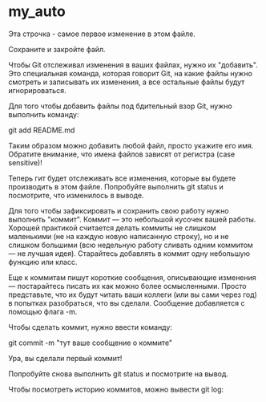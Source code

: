 # my_auto

Эта строчка - самое первое изменение в этом файле.


Сохраните и закройте файл.

Чтобы Git отслеживал изменения в ваших файлах, нужно их "добавить". Это специальная команда, которая говорит Git, на какие файлы нужно смотреть и записывать их изменения, а все остальные файлы будут игнорироваться.

Для того чтобы добавить файлы под бдительный взор Git, нужно выполнить команду:

git add README.md

Таким образом можно добавить любой файл, просто укажите его имя. Обратите внимание, что имена файлов зависят от регистра (case sensitive)! 

Теперь гит будет отслеживать все изменения, которые вы будете производить в этом файле. Попробуйте выполнить git status и посмотрите, что изменилось в выводе. 

Для того чтобы зафиксировать и сохранить свою работу нужно выполнить "коммит". Коммит — это небольшой кусочек вашей работы. Хорошей практикой считается делать коммиты не слишком маленькими (не на каждую новую написанную строку), но и не слишком большими (всю недельную работу сливать одним коммитом — не лучшая идея). Старайтесь добавлять в коммит одну небольшую функцию или класс.

Еще к коммитам пишут короткие сообщения, описывающие изменения — постарайтесь писать их как можно более осмысленными. Просто представьте, что их будут читать ваши коллеги  (или вы сами через год) в попытках разобраться, что вы сделали. Сообщение добавляется с помощью флага -m.

Чтобы сделать коммит, нужно ввести команду:

git commit -m "тут ваше сообщение о коммите"  

Ура, вы сделали первый коммит!

Попробуйте снова выполнить git status  и посмотрите на вывод. 

Чтобы посмотреть историю коммитов, можно вывести git log: